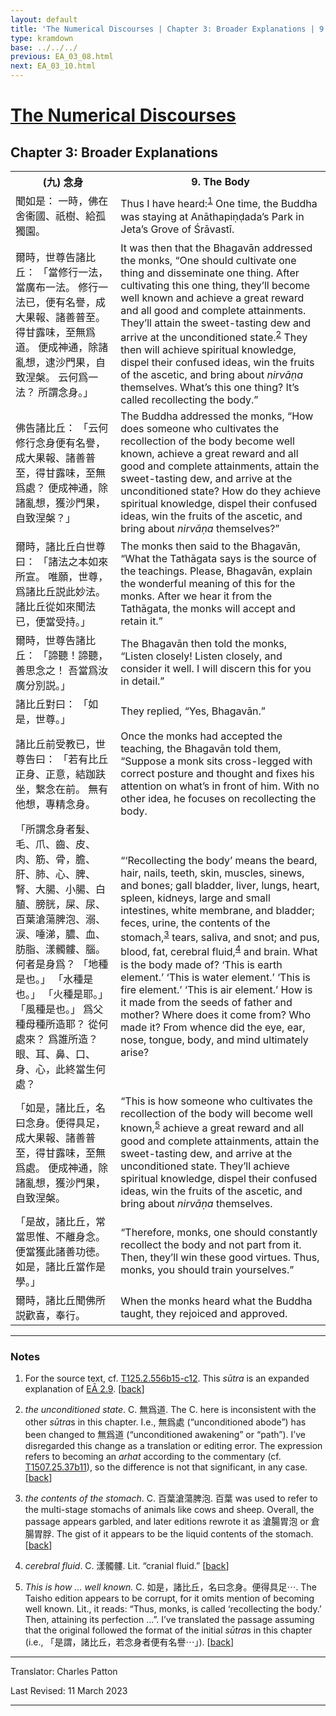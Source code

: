 ```yaml
---
layout: default
title: 'The Numerical Discourses | Chapter 3: Broader Explanations | 9. The Body'
type: kramdown
base: ../../../
previous: EA_03_08.html
next: EA_03_10.html
---
```


<h1><a href='../index.html'>The Numerical Discourses</a></h1>
<h2>Chapter 3: Broader Explanations</h2>

<table class="trans">
  <th class='ch'>(九) 念身</th>
  <th class='en'>9. The Body</th>
  <tr>
    <td class='ch' title='T125.2.556b15'>聞如是： 一時，佛在舍衞國、祇樹、給孤獨園。</td>
    <td>Thus I have heard:<sup id="ref1"><a href="#n1">1</a></sup> One time, the Buddha was staying at Anāthapiṇḍada’s Park in Jeta’s Grove of Śrāvastī.</td>
  </tr>
  <tr>
    <td class='ch' title='T125.2.556b16'>爾時，世尊告諸比丘： 「當修行一法，當廣布一法。 修行一法已，便有名譽，成大果報、諸善普至。 得甘露味，至無爲道。 便成神通，除諸亂想，逮沙門果，自致涅槃。 云何爲一法？ 所謂念身。」</td>
    <td>It was then that the Bhagavān addressed the monks, “One should cultivate one thing and disseminate one thing. After cultivating this one thing, they’ll become well known and achieve a great reward and all good and complete attainments. They’ll attain the sweet-tasting dew and arrive at the unconditioned state.<sup id="ref2"><a href="#n2">2</a></sup> They then will achieve spiritual knowledge, dispel their confused ideas, win the fruits of the ascetic, and bring about <em>nirvāṇa</em> themselves. What’s this one thing? It’s called recollecting the body.”</td>
  </tr>
  <tr>
    <td class='ch' title='T125.2.556b20'>佛告諸比丘： 「云何修行念身便有名譽，成大果報、諸善普至，得甘露味，至無爲處？ 便成神通，除諸亂想，獲沙門果，自致涅槃？」</td>
    <td>The Buddha addressed the monks, “How does someone who cultivates the recollection of the body become well known, achieve a great reward and all good and complete attainments, attain the sweet-tasting dew, and arrive at the unconditioned state? How do they achieve spiritual knowledge, dispel their confused ideas, win the fruits of the ascetic, and bring about <em>nirvāṇa</em> themselves?”</td>
  </tr>
  <tr>
    <td class='ch' title='T125.2.556b23'>爾時，諸比丘白世尊曰： 「諸法之本如來所宣。 唯願，世尊，爲諸比丘説此妙法。 諸比丘從如來聞法已，便當受持。」</td>
    <td>The monks then said to the Bhagavān, “What the Tathāgata says is the source of the teachings. Please, Bhagavān, explain the wonderful meaning of this for the monks. After we hear it from the Tathāgata, the monks will accept and retain it.”</td>
  </tr>
  <tr>
    <td class='ch' title='T125.2.556b26'>爾時，世尊告諸比丘： 「諦聽！諦聽，善思念之！ 吾當爲汝廣分別説。」</td>
    <td>The Bhagavān then told the monks, “Listen closely! Listen closely, and consider it well. I will discern this for you in detail.”</td>
  </tr>
  <tr>
    <td class='ch' title='T125.2.556b27'>諸比丘對曰： 「如是，世尊。」</td>
    <td>They replied, “Yes, Bhagavān.”</td>
  </tr>
  <tr>
    <td class='ch' title='T125.2.556b28'>諸比丘前受教已，世尊告曰： 「若有比丘正身、正意，結跏趺坐，繋念在前。 無有他想，專精念身。</td>
    <td>Once the monks had accepted the teaching, the Bhagavān told them, “Suppose a monk sits cross-legged with correct posture and thought and fixes his attention on what’s in front of him. With no other idea, he focuses on recollecting the body.</td>
  </tr>
  <tr>
    <td class='ch' title='T125.2.556c1'>「所謂念身者髮、毛、爪、齒、皮、肉、筋、骨，膽、肝、肺、心、脾、腎、大腸、小腸、白䐈、膀胱，屎、尿、百葉滄蕩脾泡、溺、涙、唾涕，膿、血、肪脂、漾髑髏、腦。 何者是身爲？ 「地種是也。」 「水種是也。」 「火種是耶。」 「風種是也。」 爲父種母種所造耶？ 從何處來？ 爲誰所造？ 眼、耳、鼻、口、身、心，此終當生何處？</td>
    <td>“‘Recollecting the body’ means the beard, hair, nails, teeth, skin, muscles, sinews, and bones; gall bladder, liver, lungs, heart, spleen, kidneys, large and small intestines, white membrane, and bladder; feces, urine, the contents of the stomach,<sup id="ref3"><a href="#n3">3</a></sup> tears, saliva, and snot; and pus, blood, fat, cerebral fluid,<sup id="ref4"><a href="#n4">4</a></sup> and brain. What is the body made of? ‘This is earth element.’ ‘This is water element.’ ‘This is fire element.’ ‘This is air element.’ How is it made from the seeds of father and mother? Where does it come from? Who made it? From whence did the eye, ear, nose, tongue, body, and mind ultimately arise?</td>
  </tr>
  <tr>
    <td class='ch' title='T125.2.556c7'>「如是，諸比丘，名曰念身。便得具足，成大果報、諸善普至，得甘露味，至無爲處。 便成神通，除諸亂想，獲沙門果，自致涅槃。</td>
    <td>“This is how someone who cultivates the recollection of the body will become well known,<sup id="ref5"><a href="#n5">5</a></sup> achieve a great reward and all good and complete attainments, attain the sweet-tasting dew, and arrive at the unconditioned state. They’ll achieve spiritual knowledge, dispel their confused ideas, win the fruits of the ascetic, and bring about <em>nirvāṇa</em> themselves.</td>
  </tr>
  <tr>
    <td class='ch' title='T125.2.556c10'>「是故，諸比丘，常當思惟、不離身念。 便當獲此諸善功徳。 如是，諸比丘當作是學。」</td>
    <td>“Therefore, monks, one should constantly recollect the body and not part from it. Then, they’ll win these good virtues. Thus, monks, you should train yourselves.”</td>
  </tr>
  <tr>
    <td class='ch' title='T125.2.556c12'>爾時，諸比丘聞佛所説歡喜，奉行。</td>
    <td>When the monks heard what the Buddha taught, they rejoiced and approved.</td>
  </tr>
</table>

<hr/>

<h3 id="notes">Notes</h3>

<ol class="notes-list">
<li id="n1"><p>For the source text, cf. <a href="https://cbetaonline.dila.edu.tw/zh/T02n0125_p0556b15" target="_blank">T125.2.556b15-c12</a>. This <em>sūtra</em> is an expanded explanation of <a href="../02/EA_02_09.html" target="_blank">EĀ 2.9</a>. [<a href="#ref1">back</a>]</p></li>
<li id="n2"><p><em>the unconditioned state</em>. C. 無爲道. The C. here is inconsistent with the other <em>sūtra</em>s in this chapter. I.e., 無爲處 (“unconditioned abode”) has been changed to 無爲道 (“unconditioned awakening” or “path”). I’ve disregarded this change as a translation or editing error. The expression refers to becoming an <em>arhat</em> according to the commentary (cf. <a href="https://cbetaonline.dila.edu.tw/zh/T25n1507_p0037b11" target="_blank">T1507.25.37b11</a>), so the difference is not that significant, in any case. [<a href="#ref2">back</a>]</p></li>
<li id="n3"><p><em>the contents of the stomach</em>. C. 百葉滄蕩脾泡. 百葉 was used to refer to the multi-stage stomachs of animals like cows and sheep. Overall, the passage appears garbled, and later editions rewrote it as 滄腸胃泡 or 倉腸胃脬. The gist of it appears to be the liquid contents of the stomach. [<a href="#ref3">back</a>]</p></li>
<li id="n4"><p><em>cerebral fluid</em>. C. 漾髑髏. Lit. “cranial fluid.” [<a href="#ref4">back</a>]</p></li>
<li id="n5"><p><em>This is how … well known.</em> C. 如是，諸比丘，名曰念身。便得具足⋯. The Taisho edition appears to be corrupt, for it omits mention of becoming well known. Lit., it reads: “Thus, monks, is called ‘recollecting the body.’ Then, attaining its perfection …”. I’ve translated the passage assuming that the original followed the format of the initial <em>sūtra</em>s in this chapter (i.e., 「是謂，諸比丘，若念身者便有名譽⋯」). [<a href="#ref5">back</a>]</p></li>
</ol>
<hr/>

<p class="translator">Translator: Charles Patton</p>
<p class='revised'>Last Revised: 11 March 2023</p>

<hr/>